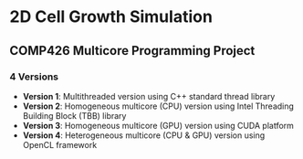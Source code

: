 2D Cell Growth Simulation
=======
## COMP426 Multicore Programming Project

### 4 Versions

* **Version 1**: Multithreaded version using C++ standard thread library
* **Version 2**: Homogeneous multicore (CPU) version using Intel Threading Building Block (TBB) library
* **Version 3**: Homogeneous multicore (GPU) version using CUDA platform
* **Version 4**: Heterogeneous multicore (CPU & GPU) version using OpenCL framework

